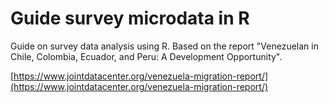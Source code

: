 # Guide survey microdata in R

Guide on survey data analysis using R. Based on the report "Venezuelan in Chile, Colombia, Ecuador, and Peru: A Development Opportunity".

[https://www.jointdatacenter.org/venezuela-migration-report/](https://www.jointdatacenter.org/venezuela-migration-report/)
